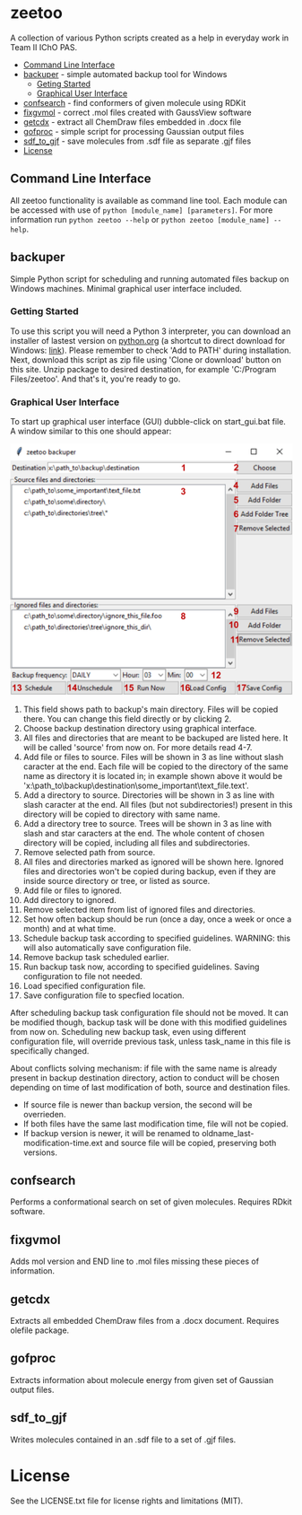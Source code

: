 # zeetoo

A collection of various Python scripts created as a help in everyday work in Team II IChO PAS.

- [Command Line Interface](#command-line-interface)
- [backuper](#backuper) - simple automated backup tool for Windows
    - [Geting Started](#getting-started)
    - [Graphical User Interface](#graphical-user-interface)
- [confsearch](#confsearch) - find conformers of given molecule using RDKit
- [fixgvmol](#fixgvmol) - correct .mol files created with GaussView software
- [getcdx](#getcdx) - extract all ChemDraw files embedded in .docx file
- [gofproc](#gofproc) - simple script for processing Gaussian output files
- [sdf_to_gjf](#sdf_to_gjf) - save molecules from .sdf file as separate .gjf files
- [License](#license)

## Command Line Interface

All zeetoo functionality is available as command line tool. Each module can be accessed with use of `python [module_name] [parameters]`. For more information run `python zeetoo --help` or `python zeetoo [module_name] --help`.

## backuper

Simple Python script for scheduling and running automated files backup on Windows machines. Minimal graphical user interface included.

### Getting Started

To use this script you will need a Python 3 interpreter, you can download an installer of lastest version on [python.org](https://www.python.org) (a shortcut to direct download for Windows: [link](https://www.python.org/ftp/python/3.7.2/python-3.7.2.exe)). Please remember to check 'Add to PATH' during installation.
Next, download this script as zip file using 'Clone or download' button on this site. Unzip package to desired destination, for example 'C:/Program Files/zeetoo'. And that's it, you're ready to go.

### Graphical User Interface

To start up graphical user interface (GUI) dubble-click on start_gui.bat file. A window similar to this one should appear:

![screenshot](https://raw.githubusercontent.com/Mishioo/zeetoo/assets/screenshot.png)

1. This field shows path to backup's main directory. Files will be copied there. You can change this field directly or by clicking 2.
2. Choose backup destination directory using graphical interface.
3. All files and directories that are meant to be backuped are listed here. It will be called 'source' from now on. For more details read 4-7.
4. Add file or files to source. Files will be shown in 3 as line without slash caracter at the end. Each file will be copied to the directory of the same name as directory it is located in; in example shown above it would be 'x:\path_to\backup\destination\some_important\text_file.text'.
5. Add a directory to source. Directories will be shown in 3 as line with slash caracter at the end. All files (but not subdirectories!) present in this directory will be copied to directory with same name.
6. Add a directory tree to source. Trees will be shown in 3 as line with slash and star caracters at the end. The whole content of chosen directory will be copied, including all files and subdirectories.
7. Remove selected path from source.
8. All files and directories marked as ignored will be shown here. Ignored files and directories won't be copied during backup, even if they are inside source directory or tree, or listed as source.
9. Add file or files to ignored.
10. Add directory to ignored.
11. Remove selected item from list of ignored files and directories.
12. Set how often backup should be run (once a day, once a week or once a month) and at what time.
13. Schedule backup task according to specified guidelines. WARNING: this will also automatically save configuration file.
14. Remove backup task scheduled earlier.
15. Run backup task now, according to specified guidelines. Saving configuration to file not needed.
16. Load specified configuration file.
17. Save configuration file to specfied location.

After scheduling backup task configuration file should not be moved. It can be modified though, backup task will be done with this modified guidelines from now on. Scheduling new backup task, even using different configuration file, will override previous task, unless task_name in this file is specifically changed.

About conflicts solving mechanism: if file with the same name is already present in backup destination directory, action to conduct will be chosen depending on time of last modification of both, source and destination files.
- If source file is newer than backup version, the second will be overrieden.
- If both files have the same last modification time, file will not be copied.
- If backup version is newer, it will be renamed to oldname_last-modification-time.ext and source file will be copied, preserving both versions.

## confsearch

Performs a conformational search on set of given molecules. Requires RDkit software.

## fixgvmol

Adds mol version and END line to .mol files missing these pieces of information.

## getcdx

Extracts all embedded ChemDraw files from a .docx document. Requires olefile package.

## gofproc

Extracts information about molecule energy from given set of Gaussian output files.

## sdf_to_gjf

Writes molecules contained in an .sdf file to a set of .gjf files.

# License

See the LICENSE.txt file for license rights and limitations (MIT).